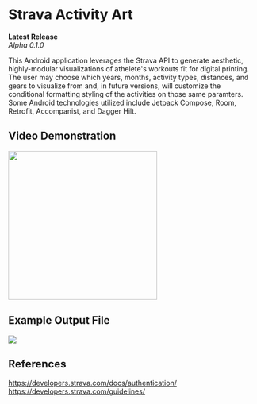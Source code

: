 # Strava Activity Art
**Latest Release** <br>
*Alpha 0.1.0*

This Android application leverages the Strava API to generate aesthetic, highly-modular visualizations of athelete's workouts fit for digital printing. The user may choose which years, months, activity types, distances, and gears to visualize from and, in future versions, will customize the conditional formatting styling of the activities on those same paramters. Some Android technologies utilized include Jetpack Compose, Room, Retrofit, Accompanist, and Dagger Hilt. 

## Video Demonstration
<img src="https://github.com/Tyler-Lopez/StravaActivityArt/blob/main/media/Alpha0_1_0.gif?raw=true" width="300px">

## Example Output File
<img src="https://github.com/Tyler-Lopez/StravaActivityArt/blob/main/media/ExportedImage_1.png?raw=true">

## References
https://developers.strava.com/docs/authentication/<br>
https://developers.strava.com/guidelines/<br>
